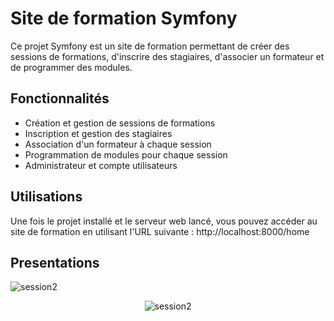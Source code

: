 
# Site de formation Symfony

Ce projet Symfony est un site de formation permettant de créer des sessions de formations, d'inscrire des stagiaires, d'associer un formateur et de programmer des modules.


## Fonctionnalités

- Création et gestion de sessions de formations
- Inscription et gestion des stagiaires
- Association d'un formateur à chaque session
- Programmation de modules pour chaque session
- Administrateur et compte utilisateurs

## Utilisations 

Une fois le projet installé et le serveur web lancé, vous pouvez accéder au site de formation en utilisant l'URL suivante : http://localhost:8000/home

## Presentations 

![session2](https://user-images.githubusercontent.com/59957089/232815783-3f5de793-9735-4f5d-b1e6-55a212745fbd.gif)

<p align="center">
  <img src="https://user-images.githubusercontent.com/59957089/232815783-3f5de793-9735-4f5d-b1e6-55a212745fbd.gif" alt="session2">
</p>
